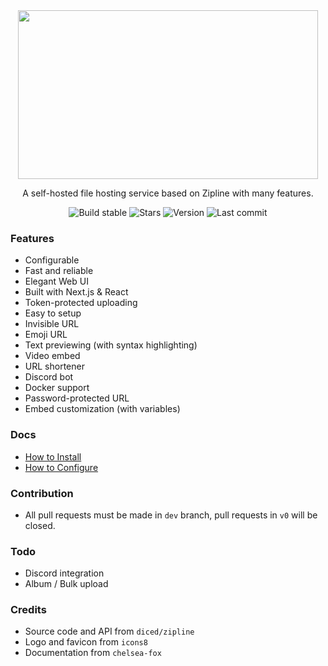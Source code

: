 <div align="center">
  <img src="https://raw.githubusercontent.com/AlphaNecron/Void/dev/public/banner.png" width="480" height="270"/>

  A self-hosted file hosting service based on Zipline with many features. 

  ![Build stable](https://img.shields.io/github/workflow/status/AlphaNecron/Void/CI:%20Build/v0?color=%2368D391&label=stable&logo=github&style=for-the-badge)
  ![Stars](https://img.shields.io/github/stars/AlphaNecron/Void?color=%23B794F4&logo=github&style=for-the-badge)
  ![Version](https://img.shields.io/github/package-json/v/AlphaNecron/Void/v0?color=%23B794F4&label=latest&logo=react&logoColor=ffffff&style=for-the-badge)
  ![Last commit](https://img.shields.io/github/last-commit/AlphaNecron/Void/dev?color=%234FD1C5&logo=github&style=for-the-badge)
</div>

### Features
  - Configurable
  - Fast and reliable
  - Elegant Web UI
  - Built with Next.js & React
  - Token-protected uploading
  - Easy to setup
  - Invisible URL
  - Emoji URL
  - Text previewing (with syntax highlighting)
  - Video embed
  - URL shortener
  - Discord bot
  - Docker support
  - Password-protected URL
  - Embed customization (with variables)

### Docs
  - [How to Install](https://github.com/AlphaNecron/Void/tree/dev/docs/Installation.md)
  - [How to Configure](https://github.com/AlphaNecron/Void/tree/dev/docs/Configuration.md)

### Contribution
  - All pull requests must be made in `dev` branch, pull requests in `v0` will be closed.

### Todo
  - Discord integration
  - Album / Bulk upload

### Credits
  - Source code and API from `diced/zipline`
  - Logo and favicon from `icons8`
  - Documentation from `chelsea-fox`
